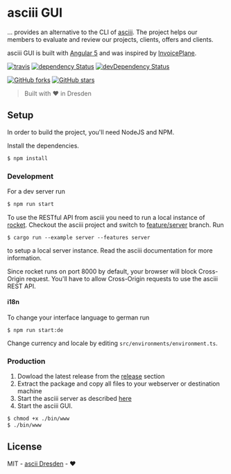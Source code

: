 # asciii GUI

... provides an alternative to the CLI of [asciii](https://github.com/ascii-dresden/asciii). The project helps our 
members to evaluate and review our projects, clients, offers and clients.

asciii GUI is built with [Angular 5](https://angular.io) and was inspired by [InvoicePlane](https://github.com/InvoicePlane/InvoicePlane).

[![travis](https://travis-ci.org/ascii-dresden/asciii-gui.svg?branch=master)](https://travis-ci.org/ascii-dresden/asciii-gui/)
[![dependency Status](https://david-dm.org/ascii-dresden/asciii-gui.svg)](https://david-dm.org/ascii-dresden/asciii-gui)
[![devDependency Status](https://david-dm.org/ascii-dresden/asciii-gui/dev-status.svg)](https://david-dm.org/ascii-dresden/asciii-gui?type=dev)

[![GitHub forks](https://img.shields.io/github/forks/ascii-dresden/asciii-gui.svg?style=social&label=Fork)](https://github.com/ascii-dresden/asciii-gui/fork)
[![GitHub stars](https://img.shields.io/github/stars/ascii-dresden/asciii-gui.svg?style=social&label=Star)](https://github.com/ascii-dresden/asciii-gui)

> Built with :heart: in Dresden

## Setup

In order to build the project, you'll need NodeJS and NPM.

Install the dependencies.

```sh
$ npm install
``` 

### Development

For a dev server run

```sh
$ npm run start
```

To use the RESTful API from asciii you need to run a local instance of [rocket](https://github.com/SergioBenitez/Rocket). Checkout the asciii project and switch to [feature/server](https://github.com/ascii-dresden/asciii/tree/feature/server) branch. Run

```
$ cargo run --example server --features server
```

to setup a local server instance. Read the asciii documentation for more information.

Since rocket runs on port 8000 by default, your browser will block Cross-Origin request. You'll have to allow
Cross-Origin requests to use the asciii REST API.

#### i18n

To change your interface language to german run

```
$ npm run start:de
```

Change currency and locale by editing `src/environments/environment.ts`.

### Production

1. Dowload the latest release from the [release](https://github.com/ascii-dresden/asciii-gui/releases/latest) section
2. Extract the package and copy all files to your webserver or destination machine
3. Start the asciii server as described [here](#dev)
4. Start the asciii GUI.

```sh
$ chmod +x ./bin/www
$ ./bin/www
```

## License

MIT - [ascii Dresden](https://github.com/ascii-dresden) - :heart:
